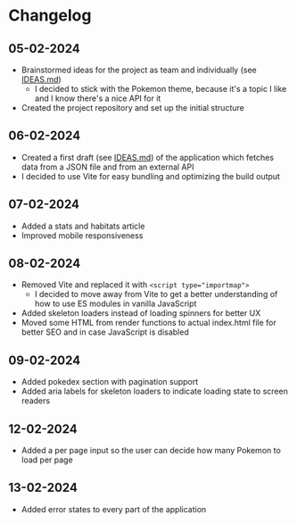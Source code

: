 # Changelog

## 05-02-2024

- Brainstormed ideas for the project as team and individually (see [IDEAS.md](./IDEAS.md))
  - I decided to stick with the Pokemon theme, because it's a topic I like and I know there's a nice API for it
- Created the project repository and set up the initial structure

## 06-02-2024

- Created a first draft (see [IDEAS.md](./IDEAS.md#drafts)) of the application which fetches data from a JSON file and from an external API
- I decided to use Vite for easy bundling and optimizing the build output

## 07-02-2024

- Added a stats and habitats article
- Improved mobile responsiveness

## 08-02-2024

- Removed Vite and replaced it with `<script type="importmap">`
  - I decided to move away from Vite to get a better understanding of how to use ES modules in vanilla JavaScript
- Added skeleton loaders instead of loading spinners for better UX
- Moved some HTML from render functions to actual index.html file for better SEO and in case JavaScript is disabled

## 09-02-2024

- Added pokedex section with pagination support
- Added aria labels for skeleton loaders to indicate loading state to screen readers

## 12-02-2024

- Added a per page input so the user can decide how many Pokemon to load per page

## 13-02-2024

- Added error states to every part of the application
